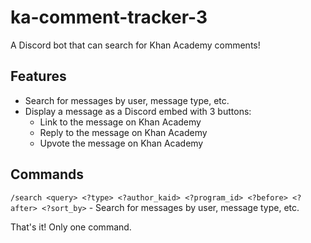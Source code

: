 # ka-comment-tracker-3

A Discord bot that can search for Khan Academy comments!

## Features
- Search for messages by user, message type, etc.
- Display a message as a Discord embed with 3 buttons:
  - Link to the message on Khan Academy
  - Reply to the message on Khan Academy
  - Upvote the message on Khan Academy

## Commands
`/search <query> <?type> <?author_kaid> <?program_id> <?before> <?after> <?sort_by>` - Search for messages by user, message type, etc.

That's it! Only one command.